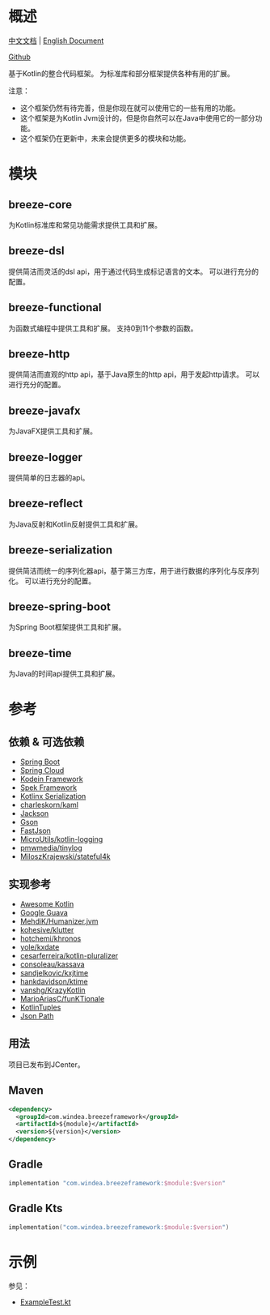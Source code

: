 # 概述

[中文文档](README.md) | [English Document](README_en.md) 

[Github](https://github.com/DragonKnightOfBreeze/breeze-framework)

基于Kotlin的整合代码框架。
为标准库和部分框架提供各种有用的扩展。

注意：

* 这个框架仍然有待完善，但是你现在就可以使用它的一些有用的功能。
* 这个框架是为Kotlin Jvm设计的，但是你自然可以在Java中使用它的一部分功能。
* 这个框架仍在更新中，未来会提供更多的模块和功能。

# 模块

## breeze-core

为Kotlin标准库和常见功能需求提供工具和扩展。

## breeze-dsl

提供简洁而灵活的dsl api，用于通过代码生成标记语言的文本。
可以进行充分的配置。

## breeze-functional

为函数式编程中提供工具和扩展。
支持0到11个参数的函数。

## breeze-http

提供简洁而直观的http api，基于Java原生的http api，用于发起http请求。
可以进行充分的配置。

## breeze-javafx

为JavaFX提供工具和扩展。

## breeze-logger

提供简单的日志器的api。

## breeze-reflect

为Java反射和Kotlin反射提供工具和扩展。

## breeze-serialization

提供简洁而统一的序列化器api，基于第三方库，用于进行数据的序列化与反序列化。
可以进行充分的配置。

## breeze-spring-boot

为Spring Boot框架提供工具和扩展。

## breeze-time

为Java的时间api提供工具和扩展。

# 参考

## 依赖 & 可选依赖

* [Spring Boot](https://github.com/spring-projects/spring-boot)
* [Spring Cloud](https://github.com/spring-cloud)
* [Kodein Framework](https://github.com/Kodein-Framework/Kodein-DI)
* [Spek Framework](https://github.com/spekframework/spek)
* [Kotlinx Serialization](https://github.com/Kotlin/kotlinx.serialization)
* [charleskorn/kaml](https://github.com/charleskorn/kaml)
* [Jackson](https://github.com/FasterXML/jackson)
* [Gson](https://github.com/google/gson)
* [FastJson](https://github.com/alibaba/fastjson)
* [MicroUtils/kotlin-logging](https://github.com/MicroUtils/kotlin-logging)
* [pmwmedia/tinylog](https://github.com/pmwmedia/tinylog)
* [MiloszKrajewski/stateful4k](https://github.com/MiloszKrajewski/stateful4k)

## 实现参考

* [Awesome Kotlin](https://github.com/KotlinBy/awesome-kotlin)
* [Google Guava](https://github.com/google/guava)
* [MehdiK/Humanizer.jvm](https://github.com/MehdiK/Humanizer.jvm)
* [kohesive/klutter](https://github.com/kohesive/klutter)
* [hotchemi/khronos](https://github.com/hotchemi/khronos)
* [yole/kxdate](https://github.com/yole/kxdate)
* [cesarferreira/kotlin-pluralizer](https://github.com/cesarferreira/kotlin-pluralizer)
* [consoleau/kassava](https://github.com/consoleau/kassava)
* [sandjelkovic/kxjtime](https://github.com/sandjelkovic/kxjtime)
* [hankdavidson/ktime](https://github.com/hankdavidson/ktime)
* [vanshg/KrazyKotlin](https://github.com/vanshg/KrazyKotlin)
* [MarioAriasC/funKTionale](https://github.com/MarioAriasC/funKTionale/tree/master/funktionale-composition)
* [KotlinTuples](https://github.com/enbandari/KotlinTuples)
* [Json Path](https://github.com/json-path/JsonPath)

## 用法

项目已发布到JCenter。

## Maven

```xml
<dependency>
  <groupId>com.windea.breezeframework</groupId>
  <artifactId>${module}</artifactId>
  <version>${version}</version>
</dependency>
```

## Gradle

```groovy
implementation "com.windea.breezeframework:$module:$version"
```

## Gradle Kts

```kotlin
implementation("com.windea.breezeframework:$module:$version")
```

# 示例

参见：

* [ExampleTest.kt](breeze-core/src/test/kotlin/ExampleTest.kt)
